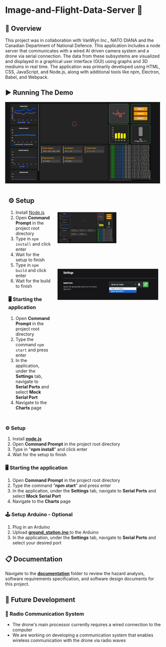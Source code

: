 # Image-and-Flight-Data-Server 🚁
## 💼 Overview  
This project was in collaboration with VanWyn Inc., NATO DIANA and the Canadian Department of National Defence. This application includes a node server that communicates with a wired AI driven camera system and a drone via serial connection. The data from these subsystems are visualized and displayed in a graphical user interface (GUI) using graphs and 3D mediums in real time. The application was primarily developed using HTML, CSS, JavaScript, and Node.js, along with additional tools like npm, Electron, Babel, and Webpack.

## ▶️ Running The Demo 
<img src="./images/dashboard.png" alt="Logo" width="500"/>
<div style="display: flex;">

<div style="flex: 30%; padding: 10px;">
   <h2>⚙️ Setup </h2>
   <ol>
      <li>Install <a href="https://nodejs.org/">Node.js</a></li>
      <li>Open <strong>Command Prompt</strong> in the project root directory</li>
      <li>Type in <code>npm install</code> and click enter</li>
      <li>Wait for the setup to finish</li>
      <li>Type in <code>npm build</code> and click enter</li>
      <li>Wait for the build to finish</li>
   </ol>
   <h3>🖥️ Starting the application</h3>
   <ol>
      <li>Open <strong>Command Prompt</strong> in the project root directory</li>
      <li>Type the command <code>npm start</code> and press enter</li>
      <li>In the application, under the <strong>Settings</strong> tab, navigate to <strong>Serial Ports</strong> and select <strong>Mock Serial Port</strong></li>
      <li>Navigate to the <strong>Charts</strong> page</li>
   </ol>
</div>

<div style="flex: 70%; padding: 10px;">
  <img src="./images/dashboard.png" alt="Image 2" height="100px" style="margin-top: 80px"/>
  
  <img src="./images/settings.png" alt="Image 2" height="100px" style="margin-top: 80px"/>
</div>

</div>

### ⚙️ Setup 
   1. Install [**node.js**][node.js]
   2. Open **Command Prompt** in the project root directory
   3. Type in "**npm install**" and click enter
   4. Wait for the setup to finish 
### 🖥️ Starting the application 
   1. Open **Command Prompt** in the project root directory
   2. Type the command "**npm start**" and press enter
   3. In the application, under the **Settings** tab, navigate to **Serial Ports** and select **Mock Serial Port**
   4. Navigate to the **Charts** page
### 🕹️ Setup Arduino - Optional
   1. Plug in an Arduino
   2. Upload [**ground_station.ino** ][arduino_code] to the Arduino
   3. In the application, under the **Settings** tab, navigate to **Serial Ports** and select your desired port

## 📋 Documentation  
Navigate to the [**documentation**][docs] folder to review the hazard analysis, software requirements specification, and software design documents for this project.

## 🔮 Future Development  
### 📡 Radio Communication System 
- The drone's main processor currently requires a wired connection to the computer
- We are working on developing a communication system that enables wireless communication with the drone via radio waves

<!-- File Links -->
[src/main]: src/main
[arduino_code]: others/arduino/ground_station/ground_station.ino
[index.html]: public/index.html
[node.js]: https://nodejs.org
[docs]: documentation

<!-- Images -->
[dashboard_image]: images/dashboard.png
